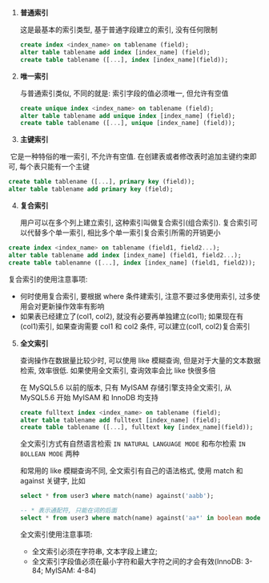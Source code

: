 1.   **普通索引**

     这是最基本的索引类型, 基于普通字段建立的索引, 没有任何限制

     ```sql
     create index <index_name> on tablename (field);
     alter table tablename add index [index_name] (field);
     create table tablename ([...], index [index_name](field));
     ```

2.   **唯一索引**

     与普通索引类似, 不同的就是: 索引字段的值必须唯一, 但允许有空值

     ```sql
     create unique index <index_name> on tablename (field);
     alter table tablename add unique index [index_name] (field);
     create table tablename ([...], unique [index_name] (field));
     ```

3.   **主键索引**

​	它是一种特俗的唯一索引, 不允许有空值. 在创建表或者修改表时追加主键约束即可, 每个表只能有一个主键

```sql
create table tablename ([...], primary key (field));
alter table tablename add primary key (field);
```

4.   **复合索引**

     用户可以在多个列上建立索引, 这种索引叫做复合索引(组合索引). 复合索引可以代替多个单一索引, 相比多个单一索引复合索引所需的开销更小

```sql
create index <index_name> on tablename (field1, field2...);
alter table tablename add index [index_name] (field1, field2...);
create table tablenamne ([...], index [index_name] (field1, field2));
```

复合索引的使用注意事项:

-   何时使用复合索引, 要根据 where 条件建索引, 注意不要过多使用索引, 过多使用会对更新操作效率有影响
-   如果表已经建立了(col1, col2), 就没有必要再单独建立(col1); 如果现在有(col1)索引, 如果查询需要 col1 和 col2 条件, 可以建立(col1, col2)复合索引

5.   **全文索引**

     查询操作在数据量比较少时, 可以使用 like 模糊查询, 但是对于大量的文本数据检索, 效率很低. 如果使用全文索引, 查询效率会比 like 快很多倍

     在 MySQL5.6 以前的版本, 只有 MyISAM 存储引擎支持全文索引, 从 MySQL5.6 开始 MyISAM 和 InnoDB 均支持

     ```sql
     create fulltext index <index_name> on tablename (field);
     alter table tablename add fulltext [index_name] (field);
     create table tablename ([...], fulltext key [index_name](field));
     ```

     全文索引方式有自然语言检索 `IN NATURAL LANGUAGE MODE` 和布尔检索 `IN BOLLEAN MODE` 两种

     和常用的 like 模糊查询不同, 全文索引有自己的语法格式, 使用 match 和 against 关键字, 比如

     ```sql
     select * from user3 where match(name) against('aabb');
     
     -- * 表示通配符, 只能在词的后面
     select * from user3 where match(name) against('aa*' in boolean mode);
     ```

     全文索引使用注意事项:

     -   全文索引必须在字符串, 文本字段上建立;
     -   全文索引字段值必须在最小字符和最大字符之间的才会有效(InnoDB: 3-84; MyISAM: 4-84)